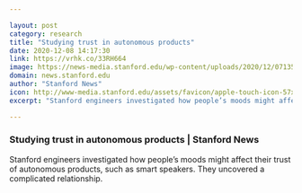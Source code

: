 ```yaml
---

layout: post
category: research
title: "Studying trust in autonomous products"
date: 2020-12-08 14:17:30
link: https://vrhk.co/33RH664
image: https://news-media.stanford.edu/wp-content/uploads/2020/12/07135806/GettyImages-1150572105.jpg
domain: news.stanford.edu
author: "Stanford News"
icon: http://www-media.stanford.edu/assets/favicon/apple-touch-icon-57x57.png
excerpt: "Stanford engineers investigated how people’s moods might affect their trust of autonomous products, such as smart speakers. They uncovered a complicated relationship."

---
```


### Studying trust in autonomous products | Stanford News

Stanford engineers investigated how people’s moods might affect their trust of autonomous products, such as smart speakers. They uncovered a complicated relationship.